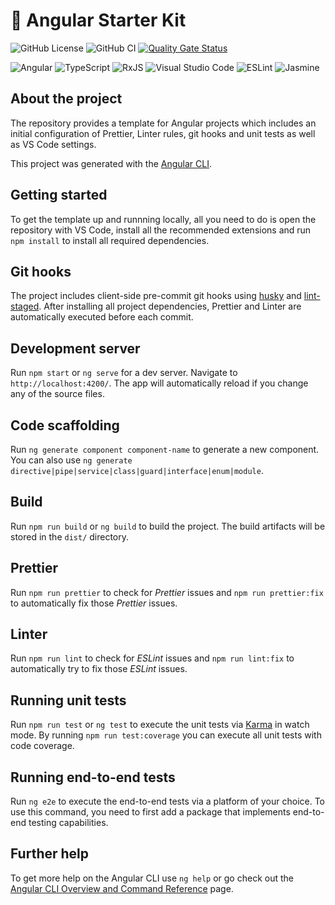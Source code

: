 # 🚀 Angular Starter Kit

![GitHub License](https://img.shields.io:/github/license/svierk/angular-starter-kit)
![GitHub CI](https://github.com/svierk/angular-starter-kit/actions/workflows/ci.yaml/badge.svg)
[![Quality Gate Status](https://sonarcloud.io/api/project_badges/measure?project=svierk_angular-starter-kit&metric=alert_status)](https://sonarcloud.io/summary/new_code?id=svierk_angular-starter-kit)

![Angular](https://img.shields.io/badge/angular-%23DD0031.svg?logo=angular&logoColor=white)
![TypeScript](https://img.shields.io/badge/typescript-%23007ACC.svg?logo=typescript&logoColor=white)
![RxJS](https://img.shields.io/badge/rxjs-%23B7178C.svg?logo=reactivex&logoColor=white)
![Visual Studio Code](https://img.shields.io/badge/Visual%20Studio%20Code-0078d7.svg?logo=visual-studio-code&logoColor=white)
![ESLint](https://img.shields.io/badge/ESLint-4B3263?logo=eslint&logoColor=white)
![Jasmine](https://img.shields.io/badge/jasmine-%238A4182.svg?logo=jasmine&logoColor=white)

## About the project

The repository provides a template for Angular projects which includes an initial configuration of Prettier, Linter rules, git hooks and unit tests as well as VS Code settings.

This project was generated with the [Angular CLI](https://github.com/angular/angular-cli).

## Getting started

To get the template up and runnning locally, all you need to do is open the repository with VS Code, install all the recommended extensions and run `npm install` to install all required dependencies.

## Git hooks

The project includes client-side pre-commit git hooks using [husky](https://github.com/typicode/husky) and [lint-staged](https://github.com/okonet/lint-staged). After installing all project dependencies, Prettier and Linter are automatically executed before each commit.

## Development server

Run `npm start` or `ng serve` for a dev server. Navigate to `http://localhost:4200/`. The app will automatically reload if you change any of the source files.

## Code scaffolding

Run `ng generate component component-name` to generate a new component. You can also use `ng generate directive|pipe|service|class|guard|interface|enum|module`.

## Build

Run `npm run build` or `ng build` to build the project. The build artifacts will be stored in the `dist/` directory.

## Prettier

Run `npm run prettier` to check for _Prettier_ issues and `npm run prettier:fix` to automatically fix those _Prettier_ issues.

## Linter

Run `npm run lint` to check for _ESLint_ issues and `npm run lint:fix` to automatically try to fix those _ESLint_ issues.

## Running unit tests

Run `npm run test` or `ng test` to execute the unit tests via [Karma](https://karma-runner.github.io) in watch mode. By running `npm run test:coverage` you can execute all unit tests with code coverage.

## Running end-to-end tests

Run `ng e2e` to execute the end-to-end tests via a platform of your choice. To use this command, you need to first add a package that implements end-to-end testing capabilities.

## Further help

To get more help on the Angular CLI use `ng help` or go check out the [Angular CLI Overview and Command Reference](https://angular.io/cli) page.
